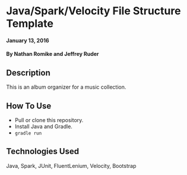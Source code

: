 # Java/Spark/Velocity File Structure Template

#### January 13, 2016

#### By Nathan Romike and Jeffrey Ruder

## Description

This is an album organizer for a music collection.

## How To Use

* Pull or clone this repository.
* Install Java and Gradle.
* `gradle run`

## Technologies Used

Java, Spark, JUnit, FluentLenium, Velocity, Bootstrap
